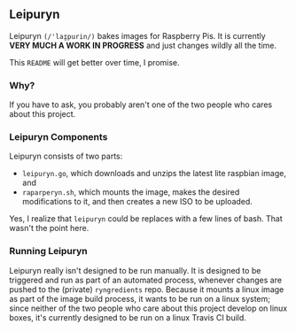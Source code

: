 ## Leipuryn

Leipuryn `(/'laɪ̯purin/)` bakes images for Raspberry Pis. It is currently **VERY MUCH A WORK IN PROGRESS**
and just changes wildly all the time.

This `README` will get better over time, I promise.

### Why?

If you have to ask, you probably aren't one of the two people who cares about this project.

### Leipuryn Components

Leipuryn consists of two parts:

* `leipuryn.go`, which downloads and unzips the latest lite raspbian image, and
* `raparperyn.sh`, which mounts the image, makes the desired modifications to it, and then creates a new ISO to be uploaded.

Yes, I realize that `leipuryn` could be replaces with a few lines of bash. That wasn't the point here.

### Running Leipuryn

Leipuryn really isn't designed to be run manually. It is designed to be triggered and run as part of an automated process, whenever changes are pushed to the (private) `ryngredients` repo. Because it mounts a linux image as part of the image build process, it wants to be run on a linux system; since neither of the two people who care about this project develop on linux boxes, it's currently designed to be run on a linux Travis CI build.
